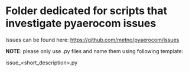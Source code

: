 # Folder dedicated for scripts that investigate pyaerocom issues

Issues can be found here: https://github.com/metno/pyaerocom/issues

**NOTE**: please only use .py files and name them using following template:

issue<NUM>_<short_description>.py